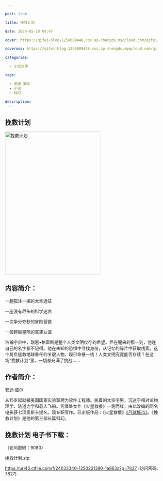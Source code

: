 ```yaml
---

post: true

title: 挽救计划

date: 2024-05-28 09:47

cover: https://qifei-blog-1256009448.cos.ap-chengdu.myqcloud.com/qifei-blog/65f7f28d9f345e8d03f559a1.jpg

coveross: https://qifei-blog-1256009448.cos.ap-chengdu.myqcloud.com/qifei-blog/65f7f28d9f345e8d03f559a1.jpg

categories:

  - 小说文学

tags:

  - 安迪·威尔
  - 小说
  - 科幻

description:
---
```


##  挽救计划

<img alt="挽救计划 " class="aligncenter loaded" data-was-processed="true" decoding="async" fetchpriority="high" height="471" src="https://qifei-blog-1256009448.cos.ap-chengdu.myqcloud.com/qifei-blog/65f7f28d9f345e8d03f559a1.jpg " style="cursor: zoom-in;" width="314"/>

## 内容简介：

一趟孤注一掷的太空远征

一座没有尽头的科学迷宫

一次争分夺秒的冒险营救

一段跨越星际的真挚友谊

浩瀚宇宙中，瑞恩•格雷斯是整个人类文明仅存的希望。但在醒来的那一刻，他连自己的名字都不记得。他在未知的恐惧中寻找身份，从记忆的碎片中获取线索。这个肩负拯救地球重任的关键人物，现已命悬一线！人类文明究竟能否存续？在这场“挽救计划”里，一切都充满了挑战……

## 作者简介：

安迪·威尔

从15岁起就被美国国家实验室聘为软件工程师。执着的太空宅男，沉迷于相对论物理学、轨道力学和载人飞船。凭借处女作《火星救援》一炮而红，由此改编的同名电影获七项奥斯卡提名。现专职写作。已出版作品：《火星救援》<a href="https://www.huibooks.com/6625.html">《月球城市》</a>。《挽救计划》是他的第三部长篇科幻。

## 挽救计划 电子书下载：

 （访问密码：9080）

挽救计划.zip: 

https://url40.ctfile.com/f/24033340-1250221390-1a863c?p=7827 (访问密码: 7827)
